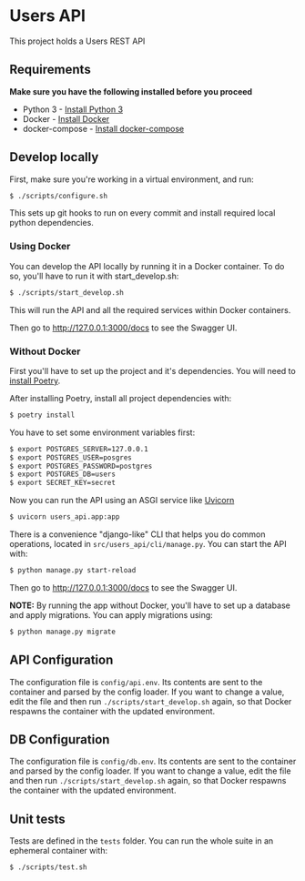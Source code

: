# Users API
This project holds a Users REST API


## Requirements
**Make sure you have the following installed before you proceed**
* Python 3 - [Install Python 3](https://www.python.org/downloads/)
* Docker - [Install Docker](https://hub.docker.com/search/?type=edition&offering=community)
* docker-compose - [Install docker-compose](https://docs.docker.com/compose/install/)

## Develop locally
First, make sure you're working in a virtual environment, and run:
```bash
$ ./scripts/configure.sh
```
This sets up git hooks to run on every commit and install required local python
dependencies.


### Using Docker
You can develop the API locally by running it in a Docker container. To do so,
you'll have to run it with start_develop.sh:
```bash
$ ./scripts/start_develop.sh
```
This will run the API and all the required services within Docker containers.

Then go to http://127.0.0.1:3000/docs to see the Swagger UI.


### Without Docker
First you'll have to set up the project and it's dependencies. You will need to
[install Poetry](https://python-poetry.org/docs/).

After installing Poetry, install all project dependencies with:
```bash
$ poetry install
```

You have to set some environment variables first:
```bash
$ export POSTGRES_SERVER=127.0.0.1
$ export POSTGRES_USER=posgres
$ export POSTGRES_PASSWORD=postgres
$ export POSTGRES_DB=users
$ export SECRET_KEY=secret
```

Now you can run the API using an ASGI service like
[Uvicorn](https://www.uvicorn.org/)
```bash
$ uvicorn users_api.app:app
```

There is a convenience "django-like" CLI that helps you do common operations,
located in `src/users_api/cli/manage.py`. You can start the API with:
```bash
$ python manage.py start-reload
```

Then go to http://127.0.0.1:3000/docs to see the Swagger UI.

**NOTE:** By running the app without Docker, you'll have to set up a database
and apply migrations. You can apply migrations using:
```bash
$ python manage.py migrate
```

## API Configuration
The configuration file is `config/api.env`. Its contents are sent to the
container and parsed by the config loader. If you want to change a value,
edit the file and then run `./scripts/start_develop.sh` again, so that Docker
respawns the container with the updated environment.

## DB Configuration
The configuration file is `config/db.env`. Its contents are sent to the
container and parsed by the config loader. If you want to change a value,
edit the file and then run `./scripts/start_develop.sh` again, so that Docker
respawns the container with the updated environment.

## Unit tests
Tests are defined in the `tests` folder. You can run the whole suite in an
ephemeral container with:
```bash
$ ./scripts/test.sh
```
